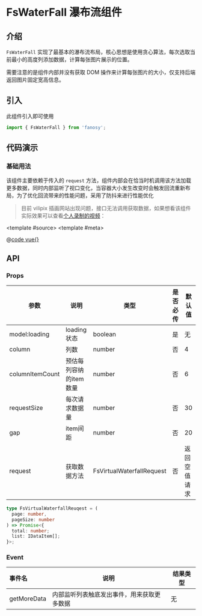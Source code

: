 # FsWaterFall 瀑布流组件

## 介绍

`FsWaterFall` 实现了最基本的瀑布流布局，核心思想是使用贪心算法，每次选取当前最小的高度列添加数据，计算每张图片展示的位置。

需要注意的是组件内部并没有获取 DOM 操作来计算每张图片的大小，仅支持后端返回图片固定宽高信息。

## 引入

此组件引入即可使用

```typescript
import { FsWaterFall } from 'fanosy';
```

## 代码演示

### 基础用法

该组件主要依赖于传入的 `request` 方法，组件内部会在恰当时机调用该方法加载更多数据，同时内部监听了视口变化，当容器大小发生改变时会触发回流重新布局，为了优化回流带来的性能问题，采用了防抖来进行性能优化

> 目前 vilipix 插画网站出现问题，接口无法调用获取数据，如果想看该组件实际效果可以查看[个人录制的视频](https://www.bilibili.com/video/BV1qF411f7g7/)：

<CodeShow>

<template #source>
<ClientOnly>
<fs-water-fall-show />
</ClientOnly>
</template>
<template #meta>

@[code vue{}](../.vuepress/components/fs-water-fall-show.vue)

  </template>
</CodeShow>

## API

### Props

| 参数            | 说明                   | 类型                      | 是否必传 | 默认值       |
| --------------- | ---------------------- | ------------------------- | -------- | ------------ |
| model:loading   | loading状态            | boolean                   | 是       | 无           |
| column          | 列数                   | number                    | 否       | 4            |
| columnItemCount | 预估每列容纳的item数量 | number                    | 否       | 6            |
| requestSize     | 每次请求数据量         | number                    | 否       | 30           |
| gap             | item间距               | number                    | 否       | 20           |
| request         | 获取数据方法           | FsVirtualWaterfallRequest | 否       | 返回空值请求 |

```typescript
type FsVirtualWaterfallReuqest = (
  page: number,
  pageSize: number
) => Promise<{
  total: number;
  list: IDataItem[];
}>;
```

### Event

| 事件名      | 说明                                       | 结果类型 |
| :---------- | ------------------------------------------ | -------- |
| getMoreData | 内部监听列表触底发出事件，用来获取更多数据 | 无       |
